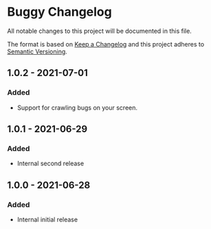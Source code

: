 # Buggy Changelog

All notable changes to this project will be documented in this file.

The format is based on [Keep a Changelog](http://keepachangelog.com/) and this project adheres to [Semantic Versioning](http://semver.org/).

## 1.0.2 - 2021-07-01
### Added
- Support for crawling bugs on your screen.

## 1.0.1 - 2021-06-29
### Added
- Internal second release

## 1.0.0 - 2021-06-28
### Added
- Internal initial release
